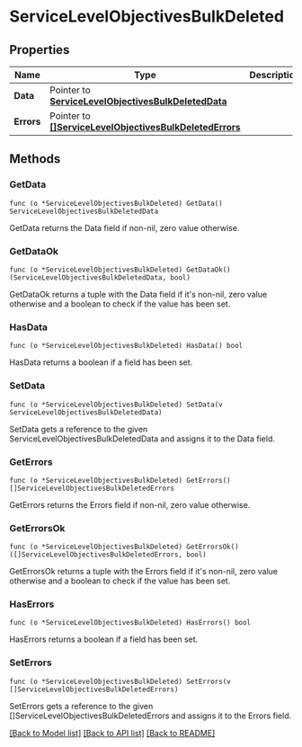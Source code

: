 # ServiceLevelObjectivesBulkDeleted

## Properties

Name | Type | Description | Notes
------------ | ------------- | ------------- | -------------
**Data** | Pointer to [**ServiceLevelObjectivesBulkDeletedData**](ServiceLevelObjectivesBulkDeleted_data.md) |  | 
**Errors** | Pointer to [**[]ServiceLevelObjectivesBulkDeletedErrors**](ServiceLevelObjectivesBulkDeleted_errors.md) |  | 

## Methods

### GetData

`func (o *ServiceLevelObjectivesBulkDeleted) GetData() ServiceLevelObjectivesBulkDeletedData`

GetData returns the Data field if non-nil, zero value otherwise.

### GetDataOk

`func (o *ServiceLevelObjectivesBulkDeleted) GetDataOk() (ServiceLevelObjectivesBulkDeletedData, bool)`

GetDataOk returns a tuple with the Data field if it's non-nil, zero value otherwise
and a boolean to check if the value has been set.

### HasData

`func (o *ServiceLevelObjectivesBulkDeleted) HasData() bool`

HasData returns a boolean if a field has been set.

### SetData

`func (o *ServiceLevelObjectivesBulkDeleted) SetData(v ServiceLevelObjectivesBulkDeletedData)`

SetData gets a reference to the given ServiceLevelObjectivesBulkDeletedData and assigns it to the Data field.

### GetErrors

`func (o *ServiceLevelObjectivesBulkDeleted) GetErrors() []ServiceLevelObjectivesBulkDeletedErrors`

GetErrors returns the Errors field if non-nil, zero value otherwise.

### GetErrorsOk

`func (o *ServiceLevelObjectivesBulkDeleted) GetErrorsOk() ([]ServiceLevelObjectivesBulkDeletedErrors, bool)`

GetErrorsOk returns a tuple with the Errors field if it's non-nil, zero value otherwise
and a boolean to check if the value has been set.

### HasErrors

`func (o *ServiceLevelObjectivesBulkDeleted) HasErrors() bool`

HasErrors returns a boolean if a field has been set.

### SetErrors

`func (o *ServiceLevelObjectivesBulkDeleted) SetErrors(v []ServiceLevelObjectivesBulkDeletedErrors)`

SetErrors gets a reference to the given []ServiceLevelObjectivesBulkDeletedErrors and assigns it to the Errors field.


[[Back to Model list]](../README.md#documentation-for-models) [[Back to API list]](../README.md#documentation-for-api-endpoints) [[Back to README]](../README.md)


